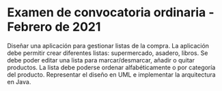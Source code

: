 # Examen de convocatoria ordinaria - Febrero de 2021

Diseñar una aplicación para gestionar listas de la compra. La aplicación debe permitir crear diferentes listas: supermercado, asadero, libros. Se debe poder editar una lista para marcar/desmarcar, añadir o quitar productos. La lista debe poderse ordenar alfabéticamente o por categoría del producto. Representar el diseño en UML e implementar la arquitectura en Java.
